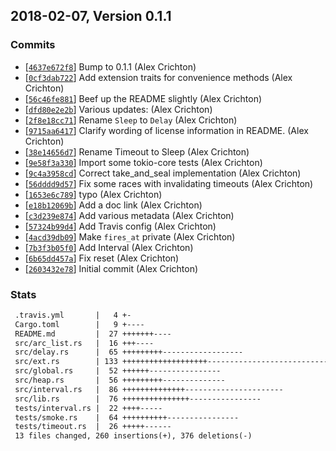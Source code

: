 ## 2018-02-07, Version 0.1.1
### Commits
- [[`4637e672f8`](https://github.com/alexcrichton/futures-timer/commit/4637e672f8748c6ee41ebc93a1a97e118ef8b855)] Bump to 0.1.1 (Alex Crichton)
- [[`0cf3dab722`](https://github.com/alexcrichton/futures-timer/commit/0cf3dab722860b5623cc835d10a1f78d953c63d9)] Add extension traits for convenience methods (Alex Crichton)
- [[`56c46fe881`](https://github.com/alexcrichton/futures-timer/commit/56c46fe8812cde701dd983d843c8f92189b2f911)] Beef up the README slightly (Alex Crichton)
- [[`dfd80e2e2b`](https://github.com/alexcrichton/futures-timer/commit/dfd80e2e2b011bc0a790d88f8219fc838e02b608)] Various updates: (Alex Crichton)
- [[`2f8e18cc71`](https://github.com/alexcrichton/futures-timer/commit/2f8e18cc718a3bc57cabcbbeaf79cbead0bb47f0)] Rename `Sleep` to `Delay` (Alex Crichton)
- [[`9715aa6417`](https://github.com/alexcrichton/futures-timer/commit/9715aa64176ef006a4bcda05dc8188160476a2d6)] Clarify wording of license information in README. (Alex Crichton)
- [[`38e14656d7`](https://github.com/alexcrichton/futures-timer/commit/38e14656d76cb9478eaea0c54b1de117bacd63ee)] Rename Timeout to Sleep (Alex Crichton)
- [[`9e58f3a330`](https://github.com/alexcrichton/futures-timer/commit/9e58f3a3307422042b93787cb18d93cf6c6d6671)] Import some tokio-core tests (Alex Crichton)
- [[`9c4a3958cd`](https://github.com/alexcrichton/futures-timer/commit/9c4a3958cde60156941415bb806db05d21ca3f1b)] Correct take_and_seal implementation (Alex Crichton)
- [[`56dddd9d57`](https://github.com/alexcrichton/futures-timer/commit/56dddd9d5716ed6cef8841f70c3be6d1536f2dac)] Fix some races with invalidating timeouts (Alex Crichton)
- [[`1653e6c789`](https://github.com/alexcrichton/futures-timer/commit/1653e6c7896348ec928c71dd272cecd8b26ec951)] typo (Alex Crichton)
- [[`e18b12069b`](https://github.com/alexcrichton/futures-timer/commit/e18b12069b50a02a217aa86945e5b68ac89e1459)] Add a doc link (Alex Crichton)
- [[`c3d239e874`](https://github.com/alexcrichton/futures-timer/commit/c3d239e8740a217a3a352ad3538e4bd694794097)] Add various metadata (Alex Crichton)
- [[`57324b99d4`](https://github.com/alexcrichton/futures-timer/commit/57324b99d4b2906bda548514b2bf238c7f83aee6)] Add Travis config (Alex Crichton)
- [[`4acd39db09`](https://github.com/alexcrichton/futures-timer/commit/4acd39db096d97c5f9d60380194b9680a402ebf7)] Make `fires_at` private (Alex Crichton)
- [[`7b3f3b05f0`](https://github.com/alexcrichton/futures-timer/commit/7b3f3b05f0c2edc8f502fb22f406dc9c11d55da8)] Add Interval (Alex Crichton)
- [[`6b65dd457a`](https://github.com/alexcrichton/futures-timer/commit/6b65dd457a9d8f1e9b78cb3d0e57e74ed8bb10be)] Fix reset (Alex Crichton)
- [[`2603432e78`](https://github.com/alexcrichton/futures-timer/commit/2603432e78322c4f272509b3e938d7a58194d023)] Initial commit (Alex Crichton)

### Stats
```diff
 .travis.yml       |   4 +-
 Cargo.toml        |   9 +----
 README.md         |  27 +++++++----
 src/arc_list.rs   |  16 +++----
 src/delay.rs      |  65 +++++++++------------------
 src/ext.rs        | 133 +++++++++++++++++++------------------------------------
 src/global.rs     |  52 ++++++----------------
 src/heap.rs       |  56 +++++++++--------------
 src/interval.rs   |  86 ++++++++++++++----------------------
 src/lib.rs        |  76 +++++++++++++++----------------
 tests/interval.rs |  22 ++++-----
 tests/smoke.rs    |  64 ++++++++++----------------
 tests/timeout.rs  |  26 +++++------
 13 files changed, 260 insertions(+), 376 deletions(-)
```


